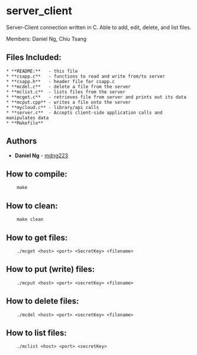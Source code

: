 # server_client
Server-Client connection written in C. Able to add, edit, delete, and list files. 


Members: Daniel Ng, Chiu Tsang


## Files Included:

	* **README:**	- this file
	* **csapp.c**	- functions to read and write from/to server
	* **csapp.h**	- header file for csapp.c
	* **mcdel.c** 	- delete a file from the server
	* **mclist.c**	- lists files from the server
	* **mcget.c**	- retrieves file from server and prints out its data
	* **mcput.cpp**	- writes a file onto the server
	* **mycloud.c**	- library/api calls
	* **server.c**	- Accepts client-side application calls and manipulates data
	* **Makefile**	

## Authors

* **Daniel Ng** - [mdng223](https://github.com/mdng223)

## How to compile:
		make

## How to clean:
		make clean

## How to get files:
		./mcget <host> <port> <SecretKey> <filename>

## How to put (write) files:
		./mcput <host> <port> <secretKey> <filename>

## How to delete files:
		./mcdel <host> <port> <secretKey> <filename>

## How to list files:
		./mclist <host> <port> <secretKey>

